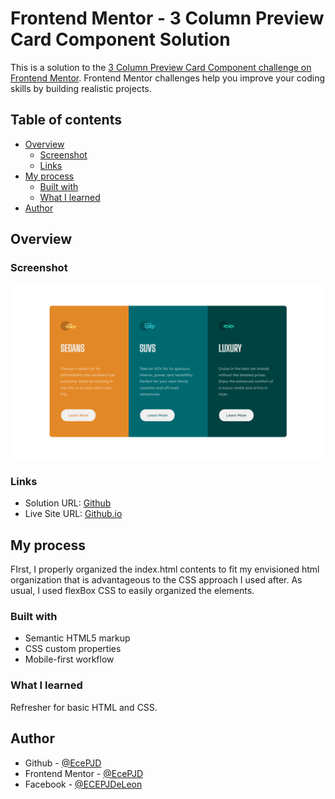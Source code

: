 # Frontend Mentor - 3 Column Preview Card Component Solution

This is a solution to the [3 Column Preview Card Component challenge on Frontend Mentor](https://www.frontendmentor.io/challenges/3column-preview-card-component-pH92eAR2-). Frontend Mentor challenges help you improve your coding skills by building realistic projects.

## Table of contents

- [Overview](#overview)
  - [Screenshot](#screenshot)
  - [Links](#links)
- [My process](#my-process)
  - [Built with](#built-with)
  - [What I learned](#what-i-learned)
- [Author](#author)

## Overview

### Screenshot

![](./result.png)

### Links

- Solution URL: [Github](https://github.com/EcePJD/frontendMentor_3columnPreviewCardComponent)
- Live Site URL: [Github.io](https://ecepjd.github.io/frontendMentor_3columnPreviewCardComponent/)

## My process
FIrst, I properly organized the index.html contents to fit my envisioned html organization that is advantageous to the CSS approach I used after. As usual, I used flexBox CSS to easily organized the elements.

### Built with
- Semantic HTML5 markup
- CSS custom properties
- Mobile-first workflow

### What I learned
Refresher for basic HTML and CSS.

## Author

- Github - [@EcePJD](https://github.com/EcePJD)
- Frontend Mentor - [@EcePJD](https://www.frontendmentor.io/profile/EcePJD)
- Facebook - [@ECEPJDeLeon](https://www.facebook.com/ECEPJDeLeon)
